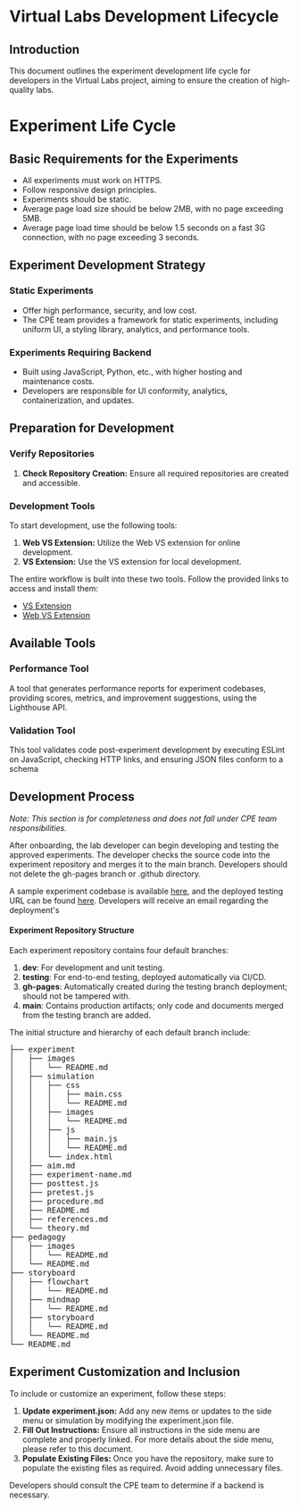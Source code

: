 # Virtual Labs Development Lifecycle

## Introduction

This document outlines the experiment development life cycle for developers in the Virtual Labs project, aiming to ensure the creation of high-quality labs.
# Experiment Life Cycle

## Basic Requirements for the Experiments

- All experiments must work on HTTPS.
- Follow responsive design principles.
- Experiments should be static.
- Average page load size should be below 2MB, with no page exceeding 5MB.
- Average page load time should be below 1.5 seconds on a fast 3G connection, with no page exceeding 3 seconds.

## Experiment Development Strategy

### Static Experiments

- Offer high performance, security, and low cost.
- The CPE team provides a framework for static experiments, including uniform UI, a styling library, analytics, and performance tools.

### Experiments Requiring Backend

- Built using JavaScript, Python, etc., with higher hosting and maintenance costs.
- Developers are responsible for UI conformity, analytics, containerization, and updates.


## Preparation for Development

### Verify Repositories

1. **Check Repository Creation:** Ensure all required repositories are created and accessible.

### Development Tools

To start development, use the following tools:
1. **Web VS Extension:** Utilize the Web VS extension for online development.
2. **VS Extension:** Use the VS extension for local development.

The entire workflow is built into these two tools. Follow the provided links to access and install them:
- [VS Extension](https://github.com/virtual-labs/tool-vscode-plugin)
- [Web VS Extension](https://github.com/virtual-labs/tool-web-ext-vscode)

## Available Tools

### Performance Tool

A tool that generates performance reports for experiment codebases, providing scores, metrics, and improvement suggestions, using the Lighthouse API.

### Validation Tool

This tool validates code post-experiment development by executing ESLint on JavaScript, checking HTTP links, and ensuring JSON files conform to a schema


## Development Process

*Note: This section is for completeness and does not fall under CPE team responsibilities.*

After onboarding, the lab developer can begin developing and testing the approved experiments. The developer checks the source code into the experiment repository and merges it to the main branch. Developers should not delete the gh-pages branch or .github directory.

A sample experiment codebase is available [here](https://github.com/virtual-labs/ph3-exp-dev-process/tree/main/sample/experiment), and the deployed testing URL can be found [here](https://virtual-labs.github.io/ph3-exp-dev-process/). Developers will receive an email regarding the deployment's

#### Experiment Repository Structure

Each experiment repository contains four default branches:

1. **dev**: For development and unit testing.
2. **testing**: For end-to-end testing, deployed automatically via CI/CD.
3. **gh-pages**: Automatically created during the testing branch deployment; should not be tampered with.
4. **main**: Contains production artifacts; only code and documents merged from the testing branch are added.

The initial structure and hierarchy of each default branch include:

<pre>
├── experiment
│   ├── images
│   │   └── README.md
│   ├── simulation
│   │   ├── css
│   │   │   ├── main.css
│   │   │   └── README.md
│   │   ├── images
│   │   │   └── README.md
│   │   ├── js
│   │   │   ├── main.js
│   │   │   └── README.md
│   │   └── index.html
│   ├── aim.md
│   ├── experiment-name.md
│   ├── posttest.js
│   ├── pretest.js
│   ├── procedure.md
│   ├── README.md
│   ├── references.md
│   └── theory.md
├── pedagogy
│   ├── images
│   │   └── README.md
│   └── README.md
├── storyboard
│   ├── flowchart
│   │   └── README.md
│   ├── mindmap
│   │   └── README.md
│   ├── storyboard
│   │   └── README.md
│   └── README.md
└── README.md
</pre>

## Experiment Customization and Inclusion

To include or customize an experiment, follow these steps:

1. **Update experiment.json:** Add any new items or updates to the side menu or simulation by modifying the experiment.json file.
2. **Fill Out Instructions:** Ensure all instructions in the side menu are complete and properly linked. For more details about the side menu, please refer to this document.
3. **Populate Existing Files:** Once you have the repository, make sure to populate the existing files as required. Avoid adding unnecessary files.

Developers should consult the CPE team to determine if a backend is necessary.
